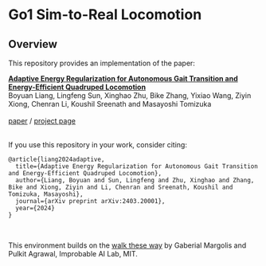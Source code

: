 # Go1 Sim-to-Real Locomotion

## Overview <a name="overview"></a>

This repository provides an implementation of the paper:


<td style="padding:20px;width:75%;vertical-align:middle">
      <a href="https://sites.google.com/berkeley.edu/efficient-locomotion" target="_blank">
      <b> Adaptive Energy Regularization for Autonomous Gait Transition and Energy-Efficient Quadruped Locomotion </b>
      </a>
      <br>
      Boyuan Liang, Lingfeng Sun, Xinghao Zhu, Bike Zhang, Yixiao Wang, Ziyin Xiong, Chenran Li, Koushil Sreenath and Masayoshi Tomizuka
      <br>
      <br>
      <a href="https://arxiv.org/abs/2403.20001">paper</a> /
      <a href="https://sites.google.com/berkeley.edu/efficient-locomotion" target="_blank">project page</a>
    <br>
</td>

<br>

If you use this repository in your work, consider citing:

```
@article{liang2024adaptive,
  title={Adaptive Energy Regularization for Autonomous Gait Transition and Energy-Efficient Quadruped Locomotion},
  author={Liang, Boyuan and Sun, Lingfeng and Zhu, Xinghao and Zhang, Bike and Xiong, Ziyin and Li, Chenran and Sreenath, Koushil and Tomizuka, Masayoshi},
  journal={arXiv preprint arXiv:2403.20001},
  year={2024}
}
```

<br>

This environment builds on the [walk these way](https://github.com/Improbable-AI/walk-these-ways) by Gaberial Margolis and Pulkit Agrawal, Improbable AI Lab, MIT.